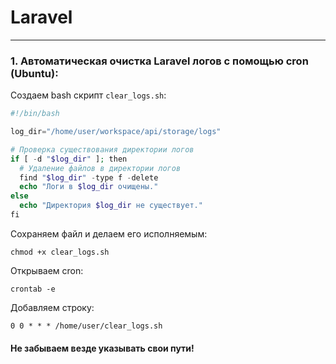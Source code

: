 # Laravel

---

### 1. Автоматическая очистка Laravel логов с помощью cron (Ubuntu):

Создаем bash скрипт `clear_logs.sh`:

```php
#!/bin/bash

log_dir="/home/user/workspace/api/storage/logs"

# Проверка существования директории логов
if [ -d "$log_dir" ]; then
  # Удаление файлов в директории логов
  find "$log_dir" -type f -delete
  echo "Логи в $log_dir очищены."
else
  echo "Директория $log_dir не существует."
fi
```

Сохраняем файл и делаем его исполняемым:

`chmod +x clear_logs.sh`

Открываем cron:

`crontab -e`

Добавляем строку:

`0 0 * * * /home/user/clear_logs.sh`

#### Не забываем везде указывать свои пути!